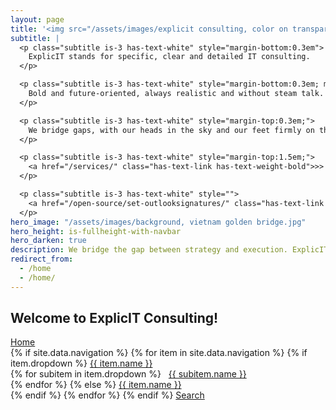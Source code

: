 ```yaml
---
layout: page
title: '<img src="/assets/images/explicit consulting, color on transparent, company and slogan.png" alt="ExplicIT Consulting. We bridge the gap." style="height: 4em; object-fit: contain; margin-left:-0.25em; margin-bottom:0.3em;"><!--ExplicIT Consulting. We bridge the gap.-->'
subtitle: |
  <p class="subtitle is-3 has-text-white" style="margin-bottom:0.3em">
    ExplicIT stands for specific, clear and detailed IT consulting.
  </p>

  <p class="subtitle is-3 has-text-white" style="margin-bottom:0.3em; margin-top:0.3em">
    Bold and future-oriented, always realistic and without steam talk.
  </p>

  <p class="subtitle is-3 has-text-white" style="margin-top:0.3em;">
    We bridge gaps, with our heads in the sky and our feet firmly on the ground.
  </p>

  <p class="subtitle is-3 has-text-white" style="margin-top:1.5em;">
    <a href="/services/" class="has-text-link has-text-weight-bold">>> Which gap can we bridge for you?</a>
  </p>

  <p class="subtitle is-3 has-text-white" style="">
    <a href="/open-source/set-outlooksignatures/" class="has-text-link has-text-weight-bold">>> Set-OutlookSignatures Benefactor Circle</a>
  </p>
hero_image: "/assets/images/background, vietnam golden bridge.jpg"
hero_height: is-fullheight-with-navbar
hero_darken: true
description: We bridge the gap between strategy and execution. ExplicIT stands for specific, clear and detailed IT consulting.
redirect_from:
  - /home
  - /home/
---
```

## Welcome to ExplicIT Consulting!
<div>
  <a href="{{ site.baseurl }}/">Home</a><br>
  {% if site.data.navigation %}
    {% for item in site.data.navigation %}
      {% if item.dropdown %}
        <a href="{{ item.link | relative_url }}">{{ item.name }}</a><br>
        {% for subitem in item.dropdown %}
          &nbsp;&nbsp;<a href="{{ subitem.link | relative_url }}">{{ subitem.name }}</a><br>
        {% endfor %}
      {% else %}
        <a href="{{ item.link | relative_url }}">{{ item.name }}</a><br>
      {% endif %}
    {% endfor %}
  {% endif %}
  <a href="/search"><span class="icon"><i class="fas fa-search"></i></span><span>Search</span></a>
</div>
